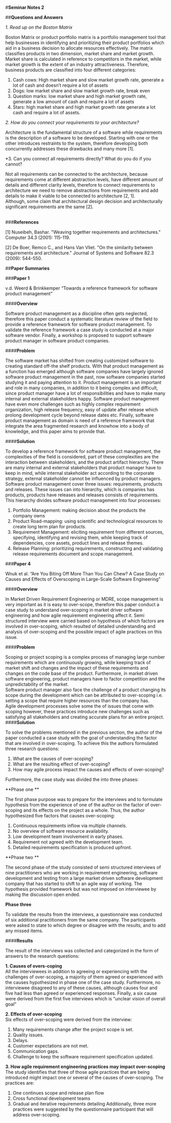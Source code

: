 #**Seminar Notes 2**

##**Questions and Answers** </br>

*1. Read up on the Boston Matrix* </br>

Boston Matrix or product portfolio matrix is a portfolio management tool that help businesses in identifying and prioritizing their product portfolios which aid in a business decision to allocate resources effectively.
The matrix classifies products in two dimension, market share and market growth. Market share is calculated in reference to competitors in the market, while market growth is the extent of an industry attractiveness.
Therefore, business products are classified into four different categories:
 1. Cash cows: High market share and slow market growth rate, generate a lot of cash and doesn’t require a lot of assets
 2. Dogs: low market share and slow market growth rate, break even
 3. Question marks: low market share and high market growth rate, generate a low amount of cash and require a lot of assets
 4. Stars: high market share and high market growth rate generate a lot cash and require a lot of assets. </br>
 
*2. How do you connect your requirements to your architecture?* </br>

Architecture is the fundamental structure of a software while requirements is the description of a software to be developed. Starting with one or the other introduces restraints to the system, therefore developing both concurrently addresses these drawbacks and many more [1]. </br>

*3. Can you connect all requirements directly? What do you do if you cannot?

Not all requirements can be connected to the architecture, because requirements come at different abstraction levels, have different amount of details and different clarity levels, therefore to connect requirements to architecture we need to remove abstractions from requirements and add details to make it viable to be connected to architecture [2, 1]. </br>
Although, some claim that architectural design decision and architecturally significant requirements are the same [2]. </br> 


###**References** </br>

[1] Nuseibeh, Bashar. "Weaving together requirements and architectures." Computer 34.3 (2001): 115-119. </br>

[2] De Boer, Remco C., and Hans Van Vliet. "On the similarity between requirements and architecture." Journal of Systems and Software 82.3 (2009): 544-550.</br>

##**Paper Summaries** </br>

###**Paper 1**   </br>

v.d. Weerd & Brinkkemper “Towards a reference framework for software product management”

####**Overview**</br>

Software product management as a discipline often gets neglected, therefore this paper conduct a systematic literature review of the field to provide a reference framework for software product management. To validate the reference framework a case study is conducted at a major software vendor. Finally, a workshop is proposed to support software product manager in software product companies. </br>

####**Problem**</br>

The software market has shifted from creating customized software to creating standard off-the shelf products. With that product management as a function has emerged although software companies have largely ignored software product management in the past, now software companies started studying it and paying attention to it.
Product management is an important and role in many companies, in addition to it being complex and difficult, since product manager have a lot of responsibilities and have to make many internal and external stakeholders happy. Software product management have even more challenges such as highly complex requirement organization, high release frequency, easy of update after release which prolong development cycle beyond release dates etc.
Finally, software product management as domain is need of a reference framework that integrate the area fragmented research and knowhow into a body of knowledge, and this paper aims to provide that.

####**Solution**</br>

To develop a reference framework for software product management, the complexities of the field is considered, part of these complexities are the interaction between stakeholders, and the product artifact hierarchy.
There are many internal and external stakeholders that product manager have to keep in mind, while internal stakeholder act according to the corporate strategy, external stakeholder cannot be influenced by product managers.
Software product management cover three issues: requirements, products and releases. These issues can into hierarchy, which is companies has products, products have releases and releases consists of requirements. This hierarchy divides software product management into four processes:
 1.	Portfolio Management: making decision about the products the company owns
 2.	Product Road-mapping: using scientific and technological resources to create long term plan for products.
 3.	Requirement Management: eliciting requirement from different sources, specifying, identifying and revising them, while keeping track of dependencies, core assets, product lines and release themes.
 4.	Release Planning: prioritizing requirements, constructing and validating release requirements document and scope management. </br>
 
###**Paper 4**   </br>

Wnuk et al. “Are You Biting Off More Than You Can Chew? A Case Study on Causes and Effects of Overscoping in Large-Scale Software Engineering”

####**Overview**</br>

In Market Driven Requirement Engineering or MDRE, scope management is very important as it is easy to over-scope, therefore this paper conduct a case study to understand over-scoping in market driver software engineering and how agile requirement engineering affect it.
Semi structured interview were carried based on hypothesis of which factors are involved in over-scoping, which resulted of detailed understanding and analysis of over-scoping and the possible impact of agile practices on this issue. </br>

####**Problem**</br>

Scoping or project scoping is a complex process of managing large number requirements which are continuously growing, while keeping track of market shift and changes and the impact of these requirements and changes on the code base of the product. Furthermore, in market driven software engineering, product managers have to factor competition and the unpredictability of the market. </br>
Software product manager also face the challenge of a product changing its scope during the development which can be attributed to over-scoping i.e. setting a scope that require higher resources than the company has. </br>
Agile development processes solve some the of issues that come with scoping however, these practices introduce new challenges such as satisfying all stakeholders and creating accurate plans for an entire project. </br>
####**Solution**</br>

To solve the problems mentioned in the previous section, the author of the paper conducted a case study with the goal of understanding the factor that are involved in over-scoping. To achieve this the authors formulated three research questions:
1.	What are the causes of over-scoping?
2.	What are the resulting effect of over-scoping? 
3.	How may agile process impact the causes and effects of over-scoping?

Furthermore, the case study was divided the into three phases:

**Phase one **</br>

The first phase purpose was to prepare for the interviews and to formulate hypothesis from the experience of one of the author on the factor of over-scoping and its effects on the project as a whole. Thus, the author hypothesized five factors that causes over-scoping:
1.	Continuous requirements inflow via multiple channels.
2.	No overview of software resource availability.
3.	Low development team involvement in early phases.
4.	Requirement not agreed with the development team.
5.	Detailed requirements specification is produced upfront. </br>

**Phase two **</br>

The second phase of the study consisted of semi structured interviews of nine practitioners who are working in requirement engineering, software development and testing from a large market driven software development company that has started to shift to an agile way of working. The hypothesis provided framework but was not imposed on interviewee by making the discussion open ended. </br>

**Phase three** </br>

To validate the results from the interviews, a questionnaire was conducted of six additional practitioners from the same company. The participants were asked to state to which degree or disagree with the results, and to add any missed items. </br>

####**Results**</br>

The result of the interviews was collected and categorized in the form of answers to the research questions:

 **1. Causes of overs-coping** </br>
All the interviewees in addition to agreeing or experiencing with the challenges of over-scoping, a majority of them agreed or experienced with the causes hypothesized in phase one of the case study. Furthermore, no interviewee disagreed to any of these causes, although causes four and five had less than agreed or experienced responses.
Finally, a six cause were derived from the first five interviews which is “unclear vision of overall goal” </br>

 **2. Effects of over-scoping** </br>
  Six effects of over-scoping were derived from the interview:
  1.	Many requirements change after the project scope is set.
  2.	Quality issues.
  3.	Delays.
  4.	Customer expectations are not met.
  5.	Communication gaps.
  6.	Challenge to keep the software requirement specification updated. </br>

 **3.	How agile requirement engineering practices may impact over-scoping** </br>
  The study identifies that three of those agile practices that are being introduced might impact one or several of the causes of over-scoping. The practices are:
  1.	One continues scope and release plan flow
  2.	Cross functional development teams
  3.	Gradual and iterative requirements detailing
Additionally, three more practices were suggested by the questionnaire participant that will address over-scoping. </br>

